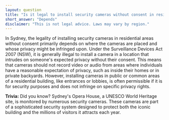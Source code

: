 ```yaml
---
layout: question
title: "Is it legal to install security cameras without consent in residential Sydney?"
short_answer: "Depends"
disclaimer: "This is not legal advice. Laws may vary by region."
---
```


In Sydney, the legality of installing security cameras in residential areas without consent primarily depends on where the cameras are placed and whose privacy might be infringed upon. Under the Surveillance Devices Act 2007 (NSW), it is generally illegal to install a camera in a location that intrudes on someone's expected privacy without their consent. This means that cameras should not record video or audio from areas where individuals have a reasonable expectation of privacy, such as inside their homes or in private backyards. However, installing cameras in public or common areas of a residential building, like entrances or lobbies, is often permissible if it is for security purposes and does not infringe on specific privacy rights.

**Trivia:** Did you know? Sydney's Opera House, a UNESCO World Heritage site, is monitored by numerous security cameras. These cameras are part of a sophisticated security system designed to protect both the iconic building and the millions of visitors it attracts each year.
